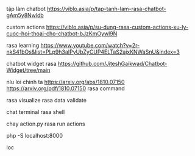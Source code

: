 tập làm chatbot
https://viblo.asia/p/tap-tanh-lam-rasa-chatbot-gAm5y8Nwldb

custom actions
https://viblo.asia/p/su-dung-rasa-custom-actions-xu-ly-cuoc-hoi-thoai-cho-chatbot-bJzKmOywl9N

rasa learning
https://www.youtube.com/watch?v=2r-nkS41bOs&list=PLp9h3aIPyUbZyCUP4ELTaS2ajxKNWaSnU&index=3

chatbot widget rasa
https://github.com/JiteshGaikwad/Chatbot-Widget/tree/main

nlu loi chinh ta
https://arxiv.org/abs/1810.07150
https://arxiv.org/pdf/1810.07150
rasa command

rasa visualize
rasa data validate

chat terminal
rasa shell

chay action.py
rasa run actions

php -S localhost:8000

loc
